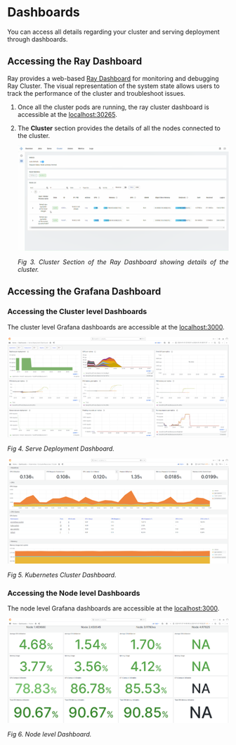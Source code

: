 # Dashboards

You can access all details regarding your cluster and serving deployment through dashboards.

## Accessing the Ray Dashboard

Ray provides a web-based [Ray Dashboard](https://docs.ray.io/en/latest/ray-observability/getting-started.html) for monitoring and debugging Ray Cluster. The visual representation of the system state allows users to track the performance of the cluster and troubleshoot issues.

1. Once all the cluster pods are running, the ray cluster dashboard is accessible at the [localhost:30265](http://localhost:30265).

2. The **Cluster** section provides the details of all the nodes connected to the cluster.

    ![Ray Dashboard](../assets/ray_dashboard.png)
    <figcaption style="text-align:justify; font-style:italic;">Fig 3. Cluster Section of the Ray Dashboard showing details of the cluster. </figcaption>

## Accessing the Grafana Dashboard

### Accessing the Cluster level Dashboards
The cluster level Grafana dashboards are accessible at the [localhost:3000](http://localhost:3000).

  ![Serve Deployment Dashboard](../assets/serve_deployment_dashboard.png)
  <figcaption style="text-align:justify; font-style:italic;">Fig 4. Serve Deployment Dashboard. </figcaption>

  ![Kubernetes Cluster Dashboard](../assets/kubernetes_cluster_dashboard.png)
  <figcaption style="text-align:justify; font-style:italic;">Fig 5. Kubernetes Cluster Dashboard. </figcaption>

### Accessing the Node level Dashboards
The node level Grafana dashboards are accessible at the [localhost:3000](http://localhost:3000).

  ![Node Level Dashboard](../assets/node_level_dashboard.png)
  <figcaption style="text-align:justify; font-style:italic;">Fig 6. Node level Dashboard. </figcaption>
